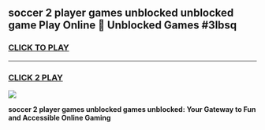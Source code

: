 
## soccer 2 player games unblocked unblocked game Play Online 👋 Unblocked Games #3lbsq
<h3>
<a href="https://premium.freeplayer.one?title=soccer_2_player_games_unblocked&ref=21F">CLICK TO PLAY</a></h3>
<hr>

<h3>
<a href="https://premium.freeplayer.one?title=soccer_2_player_games_unblocked&ref=21F">CLICK 2 PLAY</a>
  
</h3>

<a href="https://premium.freeplayer.one?title=soccer_2_player_games_unblocked&ref=21F/"><img src="https://clearcache.store/games.png"></a>


**soccer 2 player games unblocked games unblocked: Your Gateway to Fun and Accessible Online Gaming**
